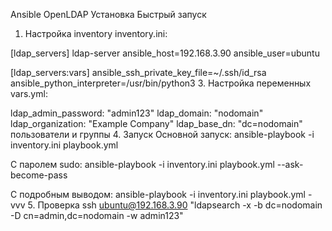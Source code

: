 Ansible OpenLDAP Установка
Быстрый запуск
1. Настройка inventory
inventory.ini:

[ldap_servers]
ldap-server ansible_host=192.168.3.90 ansible_user=ubuntu

[ldap_servers:vars]
ansible_ssh_private_key_file=~/.ssh/id_rsa
ansible_python_interpreter=/usr/bin/python3
3. Настройка переменных
vars.yml:

ldap_admin_password: "admin123"
ldap_domain: "nodomain"
ldap_organization: "Example Company"
ldap_base_dn: "dc=nodomain"
пользователи и группы
4. Запуск
Основной запуск:
ansible-playbook -i inventory.ini playbook.yml

С паролем sudo:
ansible-playbook -i inventory.ini playbook.yml --ask-become-pass

С подробным выводом:
ansible-playbook -i inventory.ini playbook.yml -vvv
5. Проверка
ssh ubuntu@192.168.3.90 "ldapsearch -x -b dc=nodomain -D cn=admin,dc=nodomain -w admin123"